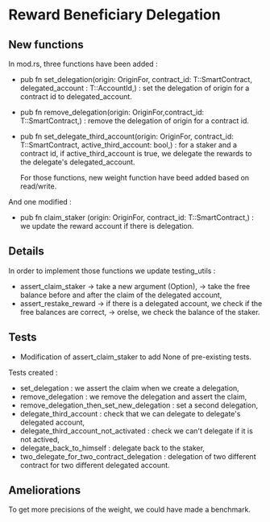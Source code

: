 # Reward Beneficiary Delegation

## New functions

In mod.rs, three functions have been added : 

- pub fn set_delegation(origin: OriginFor<T>, contract_id: T::SmartContract, delegated_account : T::AccountId,) : set the delegation of origin for a contract id to delegated_account.
- pub fn remove_delegation(origin: OriginFor<T>,contract_id: T::SmartContract,) : remove the delegation of origin for a contract id.
- pub fn set_delegate_third_account(origin: OriginFor<T>, contract_id: T::SmartContract, active_third_account: bool,) : for a staker and a contract id, if active_third_account is true, we delegate
the rewards to the delegate's delegated_account.

    For those functions, new weight function have beed added based on read/write.

And one modified : 
- pub fn claim_staker (origin: OriginFor<T>, contract_id: T::SmartContract,) :  we update the reward account if there is delegation.

## Details

In order to implement those functions we update testing_utils : 

- assert_claim_staker   -> take a new argument (Option<AccountId>),
                        -> take the free balance before and after the claim of the delegated account,
- assert_restake_reward -> if there is a delegated account, we check if the free balances are correct, 
                        -> orelse, we check the balance of the staker.

## Tests

- Modification of assert_claim_staker to add None of pre-existing tests.

Tests created : 
- set_delegation : we assert the claim when we create a delegation,
- remove_delegation : we remove the delegation and assert the claim,
- remove_delegation_then_set_new_delegation : set a second delegation,
- delegate_third_account : check that we can delegate to delegate's delegated account,
- delegate_third_account_not_activated : check we can't delegate if it is not actived,
- delegate_back_to_himself : delegate back to the staker,
- two_delegate_for_two_contract_delegation : delegation of two different contract for two different delegated account.

## Ameliorations

To get more precisions of the weight, we could have made a benchmark.
